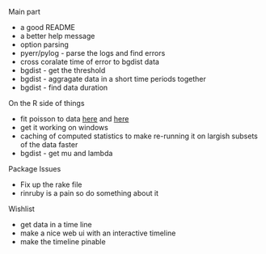 Main part
 * a good README
 * a better help message
 * option parsing
 * pyerr/pylog - parse the logs and find errors
 * cross coralate time of error to bgdist data
 * bgdist - get the threshold
 * bgdist - aggragate data in a short time periods together
 * bgdist - find data duration

On the R side of things 
 * fit poisson to data [here](http://stats.stackexchange.com/questions/70558/diagnostic-plots-for-count-regression)
   and [here](http://www.ats.ucla.edu/stat/r/dae/zipoisson.htm)
 * get it working on windows
 * caching of computed statistics to make re-running it on largish subsets of the data faster
 * bgdist - get mu and lambda

Package Issues
 * Fix up the rake file
 * rinruby is a pain so do something about it

Wishlist
 * get data in a time line
 * make a nice web ui with an interactive timeline
 * make the timeline pinable
